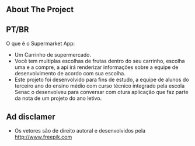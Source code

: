 <!-- PROJECT SHIELDS -->
<!--
*** I'm using markdown "reference style" links for readability.
*** Reference links are enclosed in brackets [ ] instead of parentheses ( ).
*** See the bottom of this document for the declaration of the reference variables
*** for contributors-url, forks-url, etc. This is an optional, concise syntax you may use.
*** https://www.markdownguide.org/basic-syntax/#reference-style-links
-->
<!-- [![Contributors][contributors-shield]][contributors-url]
[![Forks][forks-shield]][forks-url]
[![Stargazers][stars-shield]][stars-url]
[![Issues][issues-shield]][issues-url]
[![MIT License][license-shield]][license-url]
[![LinkedIn][linkedin-shield]][linkedin-url] -->

<!-- ABOUT THE PROJECT -->
## About The Project

<!-- [![Product Name Screen Shot][product-screenshot]](https://example.com) -->

## PT/BR

O que é o Supermarket App:
* Um Carrinho de supermercado.
* Você tem multiplas escolhas de frutas dentro do seu carrinho, escolha uma e a compre, a api irá renderizar informações sobre a equipe de desenvolvimento de acordo com sua escolha.
* Este projeto foi desenvolvido para fins de estudo, a equipe de alunos do terceiro ano do ensino médio com curso técnico integrado pela escola Senac o desenvolveu para conversar com otura aplicação que faz parte da nota de um projeto do ano letivo.

## Ad disclamer

* Os vetores são de direito autoral e desenvolvidos pela http://www.freepik.com
